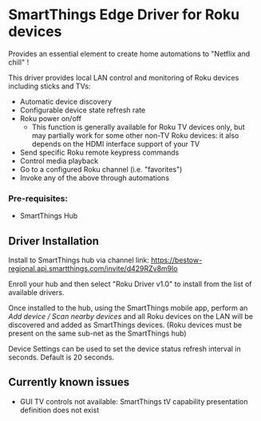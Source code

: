 # SmartThings Edge Driver for Roku devices

Provides an essential element to create home automations to "Netflix and chill" !

This driver provides local LAN control and monitoring of Roku devices including sticks and TVs:

* Automatic device discovery
* Configurable device state refresh rate
* Roku power on/off
  * This function is generally available for Roku TV devices only, but may partially work for some other non-TV Roku devices:  it also depends on the HDMI interface support of your TV
* Send specific Roku remote keypress commands
* Control media playback
* Go to a configured Roku channel (i.e. "favorites")
* Invoke any of the above through automations

### Pre-requisites:
* SmartThings Hub

## Driver Installation

Install to SmartThings hub via channel link:
https://bestow-regional.api.smartthings.com/invite/d429RZv8m9lo

Enroll your hub and then select "Roku Driver v1.0" to install from the list of available drivers.

Once installed to the hub, using the SmartThings mobile app, perform an *Add device / Scan nearby devices* and all Roku devices on the LAN will be discovered and added as SmartThings devices.  (Roku devices must be present on the same sub-net as the SmartThings hub)

Device Settings can be used to set the device status refresh interval in seconds. Default is 20 seconds.

## Currently known issues
- GUI TV controls not available:  SmartThings tV capability presentation definition does not exist



